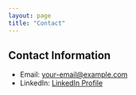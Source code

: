 ```yaml
---
layout: page
title: "Contact"
---
```


## Contact Information
- Email: [your-email@example.com](mailto:your-email@example.com)
- LinkedIn: [LinkedIn Profile](#)
